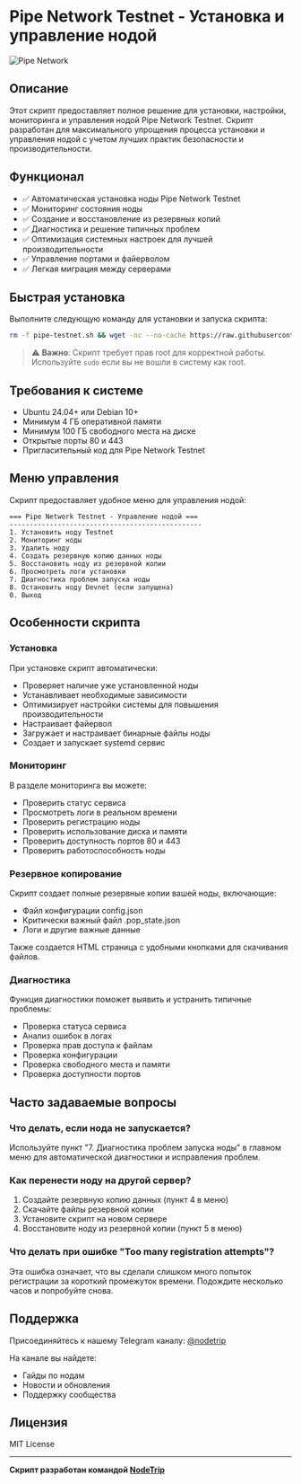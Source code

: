 # Pipe Network Testnet - Установка и управление нодой

![Pipe Network](https://raw.githubusercontent.com/node-trip/pipe-network-testnet/main/pipe-logo.png)

## Описание

Этот скрипт предоставляет полное решение для установки, настройки, мониторинга и управления нодой Pipe Network Testnet. Скрипт разработан для максимального упрощения процесса установки и управления нодой с учетом лучших практик безопасности и производительности.

## Функционал

- ✅ Автоматическая установка ноды Pipe Network Testnet
- ✅ Мониторинг состояния ноды
- ✅ Создание и восстановление из резервных копий
- ✅ Диагностика и решение типичных проблем
- ✅ Оптимизация системных настроек для лучшей производительности
- ✅ Управление портами и файерволом
- ✅ Легкая миграция между серверами

## Быстрая установка

Выполните следующую команду для установки и запуска скрипта:

```bash
rm -f pipe-testnet.sh && wget -nc --no-cache https://raw.githubusercontent.com/node-trip/pipe-network-testnet/refs/heads/main/pipe-testnet.sh && chmod +x pipe-testnet.sh && ./pipe-testnet.sh
```

> ⚠️ **Важно**: Скрипт требует прав root для корректной работы. Используйте `sudo` если вы не вошли в систему как root.

## Требования к системе

- Ubuntu 24.04+ или Debian 10+
- Минимум 4 ГБ оперативной памяти
- Минимум 100 ГБ свободного места на диске
- Открытые порты 80 и 443
- Пригласительный код для Pipe Network Testnet

## Меню управления

Скрипт предоставляет удобное меню для управления нодой:

```
=== Pipe Network Testnet - Управление нодой ===
------------------------------------------------
1. Установить ноду Testnet
2. Мониторинг ноды
3. Удалить ноду
4. Создать резервную копию данных ноды
5. Восстановить ноду из резервной копии
6. Просмотреть логи установки
7. Диагностика проблем запуска ноды
8. Остановить ноду Devnet (если запущена)
0. Выход
```

## Особенности скрипта

### Установка

При установке скрипт автоматически:
- Проверяет наличие уже установленной ноды
- Устанавливает необходимые зависимости
- Оптимизирует настройки системы для повышения производительности
- Настраивает файервол
- Загружает и настраивает бинарные файлы ноды
- Создает и запускает systemd сервис

### Мониторинг

В разделе мониторинга вы можете:
- Проверить статус сервиса
- Просмотреть логи в реальном времени
- Проверить регистрацию ноды
- Проверить использование диска и памяти
- Проверить доступность портов 80 и 443
- Проверить работоспособность ноды

### Резервное копирование

Скрипт создает полные резервные копии вашей ноды, включающие:
- Файл конфигурации config.json
- Критически важный файл .pop_state.json
- Логи и другие важные данные

Также создается HTML страница с удобными кнопками для скачивания файлов.

### Диагностика

Функция диагностики поможет выявить и устранить типичные проблемы:
- Проверка статуса сервиса
- Анализ ошибок в логах
- Проверка прав доступа к файлам
- Проверка конфигурации
- Проверка свободного места и памяти
- Проверка доступности портов

## Часто задаваемые вопросы

### Что делать, если нода не запускается?

Используйте пункт "7. Диагностика проблем запуска ноды" в главном меню для автоматической диагностики и исправления проблем.

### Как перенести ноду на другой сервер?

1. Создайте резервную копию данных (пункт 4 в меню)
2. Скачайте файлы резервной копии
3. Установите скрипт на новом сервере
4. Восстановите ноду из резервной копии (пункт 5 в меню)

### Что делать при ошибке "Too many registration attempts"?

Эта ошибка означает, что вы сделали слишком много попыток регистрации за короткий промежуток времени. Подождите несколько часов и попробуйте снова.

## Поддержка

Присоединяйтесь к нашему Telegram каналу: [@nodetrip](https://t.me/nodetrip)

На канале вы найдете:
- Гайды по нодам
- Новости и обновления
- Поддержку сообщества

## Лицензия

МIT License

---

**Скрипт разработан командой [NodeTrip](https://nodetrip.com)**
